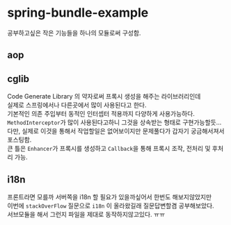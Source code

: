 # spring-bundle-example

공부하고싶은 작은 기능들을 하나의 모듈로써 구성함.

## aop

## cglib

Code Generate Library 의 약자로써 프록시 생성을 해주는 라이브러리인데  
실제로 스프링에서나 다른곳에서 많이 사용된다고 한다.  
기본적인 의존 주입부터 동적인 인터셉터 적용까지 다양하게 사용가능하다.  
`MethodInterceptor`가 많이 사용된다고하니 그것을 상속받는 형태로 구현가능할듯...  
다만, 실제로 이것을 통해서 작업할일은 없어보이지만 문제풀다가 갑자기 궁금해서져서 포스팅함.  
큰 틀은 `Enhancer`가 프록시를 생성하고 `Callback`을 통해 프록시 조작, 전처리 및 후처리 가능.   

## i18n

프론트라면 모를까 서버쪽을 i18n 할 필요가 있을까싶어서 한번도 해보지않았지만  
이번에 `stackOverFlow` 질문으로 `i18n` 이 올라왔길래 질문답변할겸 공부해보았다.  
서브모듈을 해서 그런지 파일을 제대로 동작하지않고있다. ㅠㅠ
